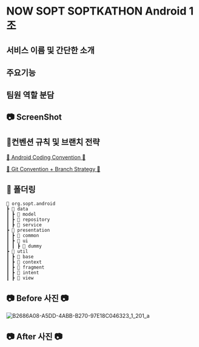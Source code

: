 # NOW SOPT SOPTKATHON Android 1조

## 서비스 이름 및 간단한 소개

## 주요기능

## 팀원 역할 분담

## 📷 ScreenShot

## 📝컨벤션 규칙 및 브랜치 전략
[📗 Android Coding Convention 📗](https://north-fossa-692.notion.site/Android-Coding-Convention-09a352f8d5244df4acc2d38f74be05a1?pvs=4)


[📕 Git Convention + Branch Strategy 📕](https://north-fossa-692.notion.site/Git-Convention-Branch-Strategy-4b34605cc23045ceb957b84bdfec3906?pvs=4)

## 📁 폴더링
```
📂 org.sopt.android
┣ 📂 data
┃ ┣ 📂 model
┃ ┣ 📂 repository
┃ ┣ 📂 service
┣ 📂 presentation
┃ ┣ 📂 common
┃ ┣ 📂 ui
┃ ┃ ┣ 📂 dummy
┣ 📂 util
┃ ┣ 📂 base
┃ ┣ 📂 context
┃ ┣ 📂 fragment
┃ ┣ 📂 intent
┃ ┣ 📂 view
```

## 📷 Before 사진 📷
![B2686A08-A5DD-4ABB-B270-97E18C046323_1_201_a](https://github.com/NOW-SOPT-SOPKATHON-ANDROID-TEAM1/Android/assets/103172971/0dea1800-1835-45a4-a7b5-3dce2255112d)

## 📷 After 사진 📷

